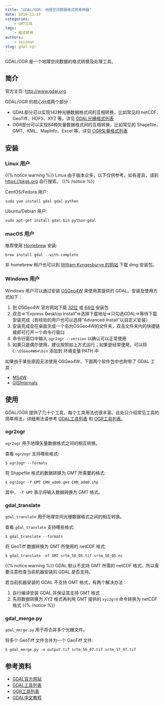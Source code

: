 ```yaml
---
title: "GDAL/OGR: 地理空间数据格式转换神器"
date: 2016-11-17
categories:
    - GMT工具
tags:
    - 格式转换
authors:
    - seisman
slug: gdal-ogr
---
```


GDAL/OGR 是一个地理空间数据的格式转换及处理工具。

## 简介

官方主页: http://www.gdal.org

GDAL/OGR 的核心分成两个部分：

- GDAL部分可以实现142种光栅数据格式间的互相转换，比如常见的 netCDF、GeoTiff、HDF5、XYZ 等，详见 [GDAL光栅格式列表](http://www.gdal.org/formats_list.html)
- OGR部分可以实现84种矢量数据格式间的互相转换，比如常见的 Shapefile、GMT、KML、MapInfo、Excel 等，详见 [OGR矢量格式列表](http://www.gdal.org/ogr_formats.html)

## 安装

### Linux 用户

{{% notice warning %}}
Linux 由于版本众多，以下仅供参考。如有差异，请到 https://pkgs.org 自行搜索。
{{% /notice %}}

CentOS/Fedora 用户:

    sudo yum install gdal gdal-python

Ubuntu/Debian 用户:

    sudo apt-get install gdal-bin python-gdal

### macOS 用户

推荐使用 [Homebrew](http://brew.sh/) 安装:

    brew install gdal --with-complete

非 homebrew 用户也可以到 [William Kyngesburye 的网站](http://www.kyngchaos.com/software/frameworks) 下载 dmg 安装包。

### Windows 用户

Windows 用户可以通过安装 [OSGeo4W](https://trac.osgeo.org/osgeo4w/) 来使用其提供的 GDAL。安装及使用方式如下：

1. 到 OSGeo4W 官方网站下载 [32位](http://download.osgeo.org/osgeo4w/osgeo4w-setup-x86.exe) 或 [64位](http://download.osgeo.org/osgeo4w/osgeo4w-setup-x86_64.exe) 安装包
2. 双击=>“Express Desktop Install”=>选择下载地址=>只勾选GDAL=>等待下载安装完成（有经验的用户也可以选择“Advanced Install”以自定义安装）
3. 安装完成会在桌面生成一个名为OSGeo4W的文件夹，双击文件夹内的快捷链接即可打开一个命令行窗口
4. 命令行窗口中输入 `ogr2ogr --version` 以确认可以正常使用
5. 如果只是偶尔使用，建议按照如上方式运行；如果是经常使用，可以将 `C:\OSGeo4W64\bin` 添加到 环境变量 PATH 中

如果由于某些原因无法使用 OSGeo4W，下面两个软件包中也附带了 GDAL 工具：

- [MS4W](http://www.ms4w.com/)
- [GISInternals](http://www.gisinternals.com/)

## 使用

GDAL/OGR 提供了几十个工具，每个工具用法也很丰富。此处只介绍常见工具的简单用法，详细用法请参考 [GDAL工具列表](http://www.gdal.org/gdal_utilities.html) 和 [OGR工具列表](http://www.gdal.org/ogr_utilities.html)。

### ogr2ogr

`ogr2ogr` 用于地理矢量数据格式之间的相互转换。

查看 `ogr2ogr` 支持哪些格式:

    $ ogr2ogr --formats

将 Shapefile 格式的数据转换为 GMT 所需要的格式:

    $ ogr2ogr -f GMT CHN_adm0.gmt CHN_adm0.shp

其中， `-f GMT` 表示将输入数据转换为 GMT 格式。

### gdal_translate

`gdal_translate` 用于地理空间光栅数据格式之间的相互转换。

查看 `gdal_translate` 支持哪些格式:

    $ gdal_translate --formats


将 GeoTiff 数据转换为 GMT 所使用的 netCDF 格式:

    $ gdal_translate -of GMT srtm_56_05.tif srtm_56_05.nc

{{% notice warning %}}
GDAL 默认不支持 GMT 所需的 netCDF 格式，所以需要注意检查当前机器安装的 GDAL 是否支持。

若当前机器安装的 GDAL 不支持 GMT 格式，有两个解决办法：

1. 自行编译安装 GDAL 并保证其支持 GMT 格式
2. 先将数据转换为 XYZ 格式再利用 GMT 提供的 `xyz2grd` 命令转换为 netCDF 格式
{{% /notice %}}

### gdal_merge.py

`gdal_merge.py` 用于将合并多个光栅文件。

将多个 GeoTiff 文件合并为一个 GeoTiff 文件:

    $ gdal_merge.py -o output.tif srtm_56_07.tif srtm_57_07.tif

## 参考资料

- [GDAL官方网站](http://www.gdal.org/)
- [GDAL工具列表](http://www.gdal.org/gdal_utilities.html)
- [OGR工具列表](http://www.gdal.org/ogr_utilities.html)
- [GDAL中文教程](http://headfirst-gdal.readthedocs.io/en/latest/index.html)
